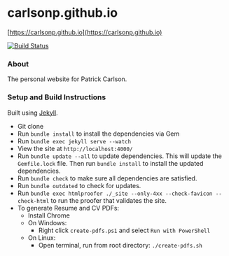 carlsonp.github.io
==================

[https://carlsonp.github.io](https://carlsonp.github.io)

[![Build Status](https://travis-ci.com/carlsonp/carlsonp.github.io.svg?branch=master)](https://travis-ci.com/carlsonp/carlsonp.github.io)

### About

The personal website for Patrick Carlson.

### Setup and Build Instructions

Built using [Jekyll](https://jekyllrb.com/).

* Git clone
* Run `bundle install` to install the dependencies via Gem
* Run `bundle exec jekyll serve --watch`
* View the site at `http://localhost:4000/`
* Run `bundle update --all` to update dependencies.  This will update the `Gemfile.lock` file.  Then run `bundle install` to install the updated dependencies.
* Run `bundle check` to make sure all dependencies are satisfied.
* Run `bundle outdated` to check for updates.
* Run `bundle exec htmlproofer ./_site --only-4xx --check-favicon --check-html` to run the proofer that validates the site.
* To generate Resume and CV PDFs:
  * Install Chrome
  * On Windows:
    * Right click `create-pdfs.ps1` and select `Run with PowerShell`
  * On Linux:
    * Open terminal, run from root directory: `./create-pdfs.sh`